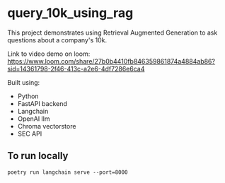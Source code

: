 # query_10k_using_rag

This project demonstrates using Retrieval Augmented Generation to ask questions about a company's 10k.

Link to video demo on loom: https://www.loom.com/share/27b0b4410fb846359861874a4884ab86?sid=14361798-2f46-413c-a2e6-4df7286e6ca4

Built using:
- Python
- FastAPI backend
- Langchain
- OpenAI llm
- Chroma vectorstore
- SEC API

## To run locally
`poetry run langchain serve --port=8000`
